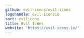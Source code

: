 ```yaml
---
github: evil-icons/evil-icons
logohandle: evil-iconsio
sort: evilicons
title: Evil Icons
website: 'https://evil-icons.io/'
---
```

